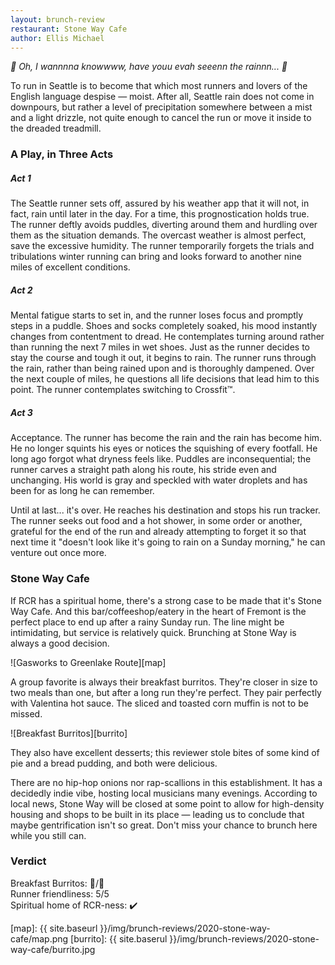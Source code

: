 ```yaml
---
layout: brunch-review
restaurant: Stone Way Cafe
author: Ellis Michael
---
```


*🎵 Oh, I wannnna knowwww, have youu evah seeenn the rainnn... 🎵*


To run in Seattle is to become that which most runners and lovers of the English
language despise &mdash; moist. After all, Seattle rain does not come in
downpours, but rather a level of precipitation somewhere between a mist and a
light drizzle, not quite enough to cancel the run or move it inside to the
dreaded treadmill.


### A Play, in Three Acts

##### Act 1

The Seattle runner sets off, assured by his weather app that it will not, in
fact, rain until later in the day. For a time, this prognostication holds true.
The runner deftly avoids puddles, diverting around them and hurdling over them
as the situation demands. The overcast weather is almost perfect, save the
excessive humidity. The runner temporarily forgets the trials and tribulations
winter running can bring and looks forward to another nine miles of excellent
conditions.

##### Act 2

Mental fatigue starts to set in, and the runner loses focus and promptly steps
in a puddle. Shoes and socks completely soaked, his mood instantly changes from
contentment to dread. He contemplates turning around rather than running the
next 7 miles in wet shoes. Just as the runner decides to stay the course and
tough it out, it begins to rain. The runner runs through the rain, rather than
being rained upon and is thoroughly dampened. Over the next couple of miles, he
questions all life decisions that lead him to this point. The runner
contemplates switching to Crossfit&trade;.

##### Act 3

Acceptance. The runner has become the rain and the rain has become him. He no
longer squints his eyes or notices the squishing of every footfall. He long ago
forgot what dryness feels like. Puddles are inconsequential; the runner carves a
straight path along his route, his stride even and unchanging. His world is gray
and speckled with water droplets and has been for as long he can remember.

Until at last... it's over. He reaches his destination and stops his run
tracker. The runner seeks out food and a hot shower, in some order or another,
grateful for the end of the run and already attempting to forget it so that next
time it "doesn't look like it's going to rain on a Sunday morning," he can
venture out once more.

### Stone Way Cafe

If RCR has a spiritual home, there's a strong case to be made that it's Stone
Way Cafe. And this bar/coffeeshop/eatery in the heart of Fremont is the perfect
place to end up after a rainy Sunday run. The line might be intimidating, but
service is relatively quick. Brunching at Stone Way is always a good decision.

![Gasworks to Greenlake Route][map]

A group favorite is always their breakfast burritos. They're closer in size to
two meals than one, but after a long run they're perfect. They pair perfectly
with Valentina hot sauce. The sliced and toasted corn muffin
is not to be missed.

![Breakfast Burritos][burrito]

They also have excellent desserts; this reviewer stole bites of some kind of pie
and a bread pudding, and both were delicious.

There are no hip-hop onions nor rap-scallions in this establishment. It has a
decidedly indie vibe, hosting local musicians many evenings. According to local
news, Stone Way will be closed at some point to allow for high-density housing
and shops to be built in its place &mdash; leading us to conclude that maybe
gentrification isn't so great. Don't miss your chance to brunch here while you
still can.


### Verdict

Breakfast Burritos: 🌯/🌯  
Runner friendliness: 5/5  
Spiritual home of RCR-ness: ✔️  


[map]: {{ site.baseurl }}/img/brunch-reviews/2020-stone-way-cafe/map.png
[burrito]: {{ site.baserul }}/img/brunch-reviews/2020-stone-way-cafe/burrito.jpg
